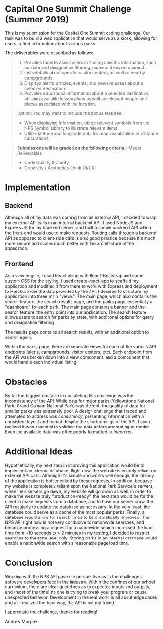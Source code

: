 ﻿# Capital One Summit Challenge (Summer 2019)

This is my submission for the Capital One Summit coding challenge. Our task was to build a web application that would serve as a kiosk, allowing for users to find information about various parks.

The deliverables were described as follows:

>1.  Provides tools to assist users in finding specific information, such as state and designation filtering, name and keyword search.
>2.  Lists details about specific visitor centers, as well as nearby campgrounds.
>3.  Displays alerts, articles, events, and news releases about a selected destination.
>4.  Provides educational information about a selected destination, utilizing available lesson plans as well as relevant people and places associated with the location.

>Option: You may want to include the bonus features:
>-   When displaying information, utilize relevant symbols from the NPS Symbol Library to illustrate relevant items.
>-   Utilize latitude and longitude data for map visualization or distance calculations.

>**Submissions will be graded on the following criteria:**-   Meets Deliverables
>-   Code Quality & Clarity
>-   Creativity / Aesthetics (think UI/UX)

# Implementation
## Backend

Although all of my data was coming from an external API, I decided to wrap my external API calls in an internal backend API. I used Node.JS and Express.JS for my backend server, and built a simple backend API which the front-end would use to make requests. Routing calls through a backend API as opposed to client-side calls is also good practice because it's much more secure and scales much better with the architecture of the application.

## Frontend

As a view engine, I used React along with React-Bootstrap and some custom CSS for the styling. I used create-react-app to scaffold my application and modified it from there to work with Express and deployment to Heroku. From the data provided by the API, I decided to structure my application into three main "views". The main page, which also contains the search feature, the search results page, and the parks page, essentially a "dashboard" for each park. 
The main page contains a banner and the search feature, the entry point into our application. The search feature allows users to search for parks by state, with additional options for query and designation filtering.

The results page contains all search results, with an additional option to search again.

Within the parks page, there are seperate views for each of the various API endpoints (alerts, campgrounds, visitor centers, etc). Each endpoint from the API was broken down into a view component, and a component that would handle each individual listing.

# Obstacles
By far the biggest obstacle in completing this challenge was the inconsistency of the API. While data for major parks (Yellowstone National Park, Grand Canyon National Park) was decent, the quality of data for smaller parks was extremely poor. A design challenge that I faced and attempted to address was *consistency*, presenting information with a consistent layout and format despite the shortcomings of the API. I soon realized it was essential to validate the data before attempting to render. Even the available data was often poorly formatted or *incorrect*.  
# Additional Ideas
Hypothetically, my next step in improving this application would be to implement an internal database. Right now, the website is entirely reliant on external API calls. Although it's simple and works well enough, the latency of the application is bottlenecked by these requests. In addition, because my website is completely reliant upon the National Park Service's servers, when their servers go down, my website will go down as well. In order to make the website truly "production-ready", the next step would be for the client to make requests from a database, and to have our server crawl the API regularly to update the database as necessary. At the very least, the database could serve as a cache of the most popular parks. Finally, a database would allow for search times to be dramatically improved. The NPS API right now is not very conducive to nationwide searches, and because processing a request  for a nationwide search increased the load time from ~10 seconds to > 2 minutes in my testing, I decided to restrict searches to the state level only. Storing parks in an internal database would enable a nationwide search with a reasonable page load time.

# Conclusion
Working with the NPS API gave me perspective as to the challenges software developers face in the industry. Within the confines of our school curriculum, there are clear guidelines as to expected inputs and outputs, and (most of the time) no one is trying to break your program or cause unexpected behavior. Development in the real world is all about edge cases and as I realized the hard way, the API is not my friend. 

I appreciate the challenge, thanks for reading!

Andrew Murphy
